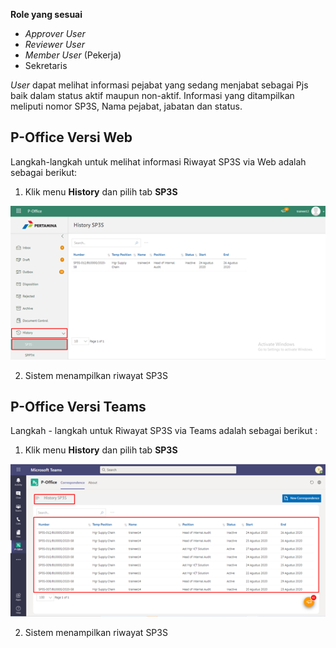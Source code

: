 **Role yang sesuai**

- *Approver User*
- *Reviewer User*
- *Member User* (Pekerja)
- Sekretaris

*User* dapat melihat informasi pejabat yang sedang menjabat sebagai Pjs baik dalam status aktif maupun non-aktif. Informasi yang ditampilkan meliputi nomor SP3S, Nama pejabat, jabatan dan status. 

## **P-Office Versi Web**

Langkah-langkah untuk melihat informasi Riwayat SP3S via Web adalah sebagai berikut:

1. Klik menu **History** dan pilih tab **SP3S**

![gambar](SP3S/SP3S_Web/SP50.png)

2. Sistem menampilkan riwayat SP3S

## **P-Office Versi Teams**

Langkah - langkah untuk Riwayat SP3S via Teams adalah sebagai berikut :

1.	Klik menu **History** dan pilih tab **SP3S**

![gambar](SP3S/SP3S_Teams/SP3S51.png)

2. Sistem menampilkan riwayat SP3S